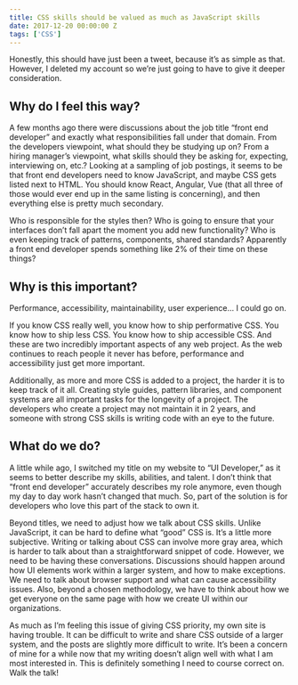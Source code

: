 ```yaml
---
title: CSS skills should be valued as much as JavaScript skills
date: 2017-12-20 00:00:00 Z
tags: ['CSS']
---
```


Honestly, this should have just been a tweet, because it’s as simple as that. However, I deleted my account so we’re just going to have to give it deeper consideration.

## Why do I feel this way?

A few months ago there were discussions about the job title “front end developer” and exactly what responsibilities fall under that domain. From the developers viewpoint, what should they be studying up on? From a hiring manager’s viewpoint, what skills should they be asking for, expecting, interviewing on, etc.? Looking at a sampling of job postings, it seems to be that front end developers need to know JavaScript, and maybe CSS gets listed next to HTML. You should know React, Angular, Vue (that all three of those would ever end up in the same listing is concerning), and then everything else is pretty much secondary.

Who is responsible for the styles then? Who is going to ensure that your interfaces don’t fall apart the moment you add new functionality? Who is even keeping track of patterns, components, shared standards? Apparently a front end developer spends something like 2% of their time on these things?

## Why is this important?

Performance, accessibility, maintainability, user experience… I could go on.

If you know CSS really well, you know how to ship performative CSS. You know how to ship less CSS. You know how to ship accessible CSS. And these are two incredibly important aspects of any web project. As the web continues to reach people it never has before, performance and accessibility just get more important.

Additionally, as more and more CSS is added to a project, the harder it is to keep track of it all. Creating style guides, pattern libraries, and component systems are all important tasks for the longevity of a project. The developers who create a project may not maintain it in 2 years, and someone with strong CSS skills is writing code with an eye to the future.

## What do we do?

A little while ago, I switched my title on my website to “UI Developer,” as it seems to better describe my skills, abilities, and talent. I don’t think that “front end developer” accurately describes my role anymore, even though my day to day work hasn’t changed that much. So, part of the solution is for developers who love this part of the stack to own it.

Beyond titles, we need to adjust how we talk about CSS skills. Unlike JavaScript, it can be hard to define what “good” CSS is. It’s a little more subjective. Writing or talking about CSS can involve more gray area, which is harder to talk about than a straightforward snippet of code. However, we need to be having these conversations. Discussions should happen around how UI elements work within a larger system, and how to make exceptions. We need to talk about browser support and what can cause accessibility issues. Also, beyond a chosen methodology, we have to think about how we get everyone on the same page with how we create UI within our organizations.

As much as I’m feeling this issue of giving CSS priority, my own site is having trouble. It can be difficult to write and share CSS outside of a larger system, and the posts are slightly more difficult to write. It’s been a concern of mine for a while now that my writing doesn’t align well with what I am most interested in. This is definitely something I need to course correct on. Walk the talk!
